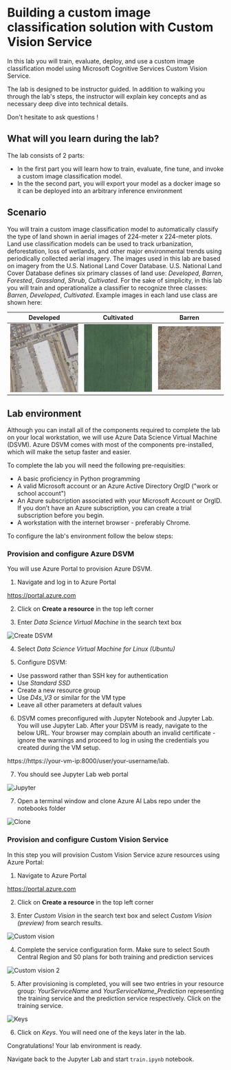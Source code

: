 # Building a custom image classification solution with Custom Vision Service
In this lab you will train, evaluate, deploy, and use a custom image classification model using Microsoft Cognitive Services Custom Vision Service. 

The lab is designed to be instructor guided.  In addition to walking you through the lab's steps, the instructor will explain key concepts and as necessary deep dive into technical details. 

Don't hesitate to ask questions !

## What will you learn during the lab?
The lab consists of 2 parts:
- In the first part you will learn how to train, evaluate, fine tune, and invoke a custom image classification model.
- In the the second part, you will export your model as a docker image so it can be deployed into an arbitrary inference environment




## Scenario

You will train a custom image classification model to automatically classify the type of land shown in aerial images of 224-meter x 224-meter plots. Land use classification models can be used to track urbanization, deforestation, loss of wetlands, and other major environmental trends using periodically collected aerial imagery. The images used in this lab are based on imagery from the U.S. National Land Cover Database. U.S. National Land Cover Database defines six primary classes of land use: *Developed*, *Barren*, *Forested*, *Grassland*, *Shrub*, *Cultivated*. For the sake of simplicity, in this lab you will train and operationalize a classifier to recognize three classes: *Barren*, *Developed*, *Cultivated*.  Example images in each land use class are shown here:

Developed | Cultivated | Barren
--------- | ------ | ----------
![Developed](images/developed1.png) | ![Cultivated](images/cultivated1.png) | ![Barren](images/barren1.png)


## Lab environment

Although you can install all of the components required to complete the lab on your local workstation, we will use Azure Data Science Virtual Machine (DSVM). Azure DSVM comes with most of the components pre-installed, which will make the setup faster and easier.

To complete the lab you will need the following pre-requisities:

- A basic proficiency in Python programming
- A valid Microsoft account or an Azure Active Directory OrgID ("work or school account")
- An Azure subscription associated with your Microsoft Account or OrgID. If you don’t have an Azure subscription, you can create a trial subscription before you begin.
- A workstation with the internet browser - preferably Chrome.

To configure the lab's environment follow the below steps:

### Provision and configure Azure DSVM

You will use Azure Portal to provision Azure DSVM. 

1. Navigate and log in to Azure Portal

https://portal.azure.com

2. Click on **Create a resource** in the top left corner

3. Enter *Data Science Virtual Machine* in the search text box

![Create DSVM](images/img16.PNG)

4. Select *Data Science Virtual Machine for Linux (Ubuntu)*

5. Configure DSVM:
  - Use password rather than SSH key for authentication
  - Use *Standard SSD*
  - Create a new resource group
  - Use *D4s_V3* or similar for the VM type
  - Leave all other parameters at default values
  
6. DSVM comes preconfigured with Jupyter Notebook and Jupyter Lab. You will use Jupyter Lab. After your DSVM is ready, navigate to the below URL. Your browser may complain abouth an invalid certificate - ignore the warnings and proceed to log in using the credentials you created during the VM setup. 

https://https://your-vm-ip:8000/user/your-username/lab.

7. You should see Jupyter Lab web portal

![Jupyter](images/img21.PNG)

7. Open a terminal window and clone Azure AI Labs repo under the notebooks folder

![Clone](images/img20.PNG)

### Provision and configure Custom Vision Service

In this step you will provision Custom Vision Service azure resources using Azure Portal:

1. Navigate to Azure Portal

https://portal.azure.com

2. Click on **Create a resource** in the top left corner

3. Enter *Custom Vision* in the search text box and select *Custom Vision (preview)* from search results.

![Custom vision](images/img22.PNG)

4. Complete the service configuration form. Make sure to select South Central Region and S0 plans for both training and prediction services

![Custom vision 2](images/img23.PNG)

5. After provisioning is completed, you will see two entries in your resource group: *YourServiceName* and *YourServiceName_Prediction* representing the training service and the prediction service respectively. Click on the training service.
  
  ![Keys](images/img24.PNG)
  
  
6. Click on *Keys*. You will need one of the keys later in the lab. 

Congratulations! Your lab environment is ready.

Navigate back to the Jupyter Lab and start `train.ipynb` notebook.


